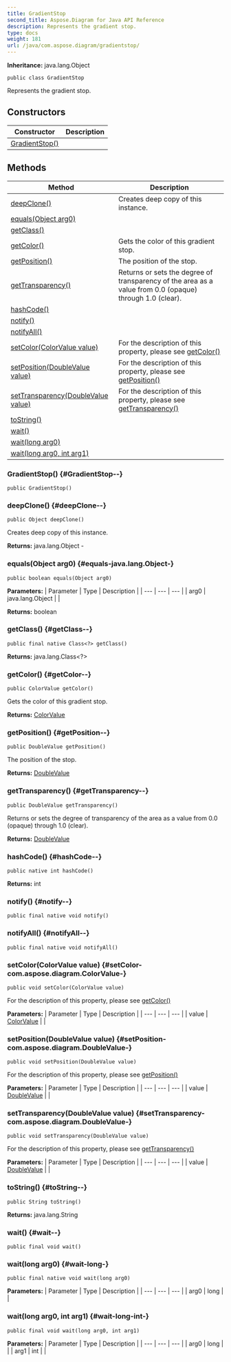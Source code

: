 ```yaml
---
title: GradientStop
second_title: Aspose.Diagram for Java API Reference
description: Represents the gradient stop.
type: docs
weight: 181
url: /java/com.aspose.diagram/gradientstop/
---
```


**Inheritance:**
java.lang.Object
```
public class GradientStop
```

Represents the gradient stop.
## Constructors

| Constructor | Description |
| --- | --- |
| [GradientStop()](#GradientStop--) |  |
## Methods

| Method | Description |
| --- | --- |
| [deepClone()](#deepClone--) | Creates deep copy of this instance. |
| [equals(Object arg0)](#equals-java.lang.Object-) |  |
| [getClass()](#getClass--) |  |
| [getColor()](#getColor--) | Gets the color of this gradient stop. |
| [getPosition()](#getPosition--) | The position of the stop. |
| [getTransparency()](#getTransparency--) | Returns or sets the degree of transparency of the area as a value from 0.0 (opaque) through 1.0 (clear). |
| [hashCode()](#hashCode--) |  |
| [notify()](#notify--) |  |
| [notifyAll()](#notifyAll--) |  |
| [setColor(ColorValue value)](#setColor-com.aspose.diagram.ColorValue-) | For the description of this property, please see [getColor()](../../com.aspose.diagram/gradientstop\#getColor--) |
| [setPosition(DoubleValue value)](#setPosition-com.aspose.diagram.DoubleValue-) | For the description of this property, please see [getPosition()](../../com.aspose.diagram/gradientstop\#getPosition--) |
| [setTransparency(DoubleValue value)](#setTransparency-com.aspose.diagram.DoubleValue-) | For the description of this property, please see [getTransparency()](../../com.aspose.diagram/gradientstop\#getTransparency--) |
| [toString()](#toString--) |  |
| [wait()](#wait--) |  |
| [wait(long arg0)](#wait-long-) |  |
| [wait(long arg0, int arg1)](#wait-long-int-) |  |
### GradientStop() {#GradientStop--}
```
public GradientStop()
```


### deepClone() {#deepClone--}
```
public Object deepClone()
```


Creates deep copy of this instance.

**Returns:**
java.lang.Object - 
### equals(Object arg0) {#equals-java.lang.Object-}
```
public boolean equals(Object arg0)
```




**Parameters:**
| Parameter | Type | Description |
| --- | --- | --- |
| arg0 | java.lang.Object |  |

**Returns:**
boolean
### getClass() {#getClass--}
```
public final native Class<?> getClass()
```




**Returns:**
java.lang.Class<?>
### getColor() {#getColor--}
```
public ColorValue getColor()
```


Gets the color of this gradient stop.

**Returns:**
[ColorValue](../../com.aspose.diagram/colorvalue)
### getPosition() {#getPosition--}
```
public DoubleValue getPosition()
```


The position of the stop.

**Returns:**
[DoubleValue](../../com.aspose.diagram/doublevalue)
### getTransparency() {#getTransparency--}
```
public DoubleValue getTransparency()
```


Returns or sets the degree of transparency of the area as a value from 0.0 (opaque) through 1.0 (clear).

**Returns:**
[DoubleValue](../../com.aspose.diagram/doublevalue)
### hashCode() {#hashCode--}
```
public native int hashCode()
```




**Returns:**
int
### notify() {#notify--}
```
public final native void notify()
```




### notifyAll() {#notifyAll--}
```
public final native void notifyAll()
```




### setColor(ColorValue value) {#setColor-com.aspose.diagram.ColorValue-}
```
public void setColor(ColorValue value)
```


For the description of this property, please see [getColor()](../../com.aspose.diagram/gradientstop\#getColor--)

**Parameters:**
| Parameter | Type | Description |
| --- | --- | --- |
| value | [ColorValue](../../com.aspose.diagram/colorvalue) |  |

### setPosition(DoubleValue value) {#setPosition-com.aspose.diagram.DoubleValue-}
```
public void setPosition(DoubleValue value)
```


For the description of this property, please see [getPosition()](../../com.aspose.diagram/gradientstop\#getPosition--)

**Parameters:**
| Parameter | Type | Description |
| --- | --- | --- |
| value | [DoubleValue](../../com.aspose.diagram/doublevalue) |  |

### setTransparency(DoubleValue value) {#setTransparency-com.aspose.diagram.DoubleValue-}
```
public void setTransparency(DoubleValue value)
```


For the description of this property, please see [getTransparency()](../../com.aspose.diagram/gradientstop\#getTransparency--)

**Parameters:**
| Parameter | Type | Description |
| --- | --- | --- |
| value | [DoubleValue](../../com.aspose.diagram/doublevalue) |  |

### toString() {#toString--}
```
public String toString()
```




**Returns:**
java.lang.String
### wait() {#wait--}
```
public final void wait()
```




### wait(long arg0) {#wait-long-}
```
public final native void wait(long arg0)
```




**Parameters:**
| Parameter | Type | Description |
| --- | --- | --- |
| arg0 | long |  |

### wait(long arg0, int arg1) {#wait-long-int-}
```
public final void wait(long arg0, int arg1)
```




**Parameters:**
| Parameter | Type | Description |
| --- | --- | --- |
| arg0 | long |  |
| arg1 | int |  |

